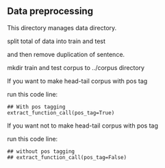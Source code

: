 ## Data preprocessing

This directory manages data directory. 

split total of data into train and test 

and then remove duplication of sentence. 

mkdir train and test corpus to ../corpus directory 


If you want to make head-tail corpus with pos tag

run this code line:

```
## With pos tagging
extract_function_call(pos_tag=True)
```

If you want not to make head-tail corpus with pos tag

run this code line:

```
## without pos tagging
## extract_function_call(pos_tag=False)
```
